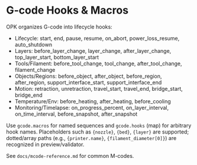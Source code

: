 # G-code Hooks & Macros

OPK organizes G-code into lifecycle hooks:

- Lifecycle: start, end, pause, resume, on_abort, power_loss_resume, auto_shutdown
- Layers: before_layer_change, layer_change, after_layer_change, top_layer_start, bottom_layer_start
- Tools/Filament: before_tool_change, tool_change, after_tool_change, filament_change
- Objects/Regions: before_object, after_object, before_region, after_region, support_interface_start, support_interface_end
- Motion: retraction, unretraction, travel_start, travel_end, bridge_start, bridge_end
- Temperature/Env: before_heating, after_heating, before_cooling
- Monitoring/Timelapse: on_progress_percent, on_layer_interval, on_time_interval, before_snapshot, after_snapshot

Use `gcode.macros` for named sequences and `gcode.hooks` (map) for arbitrary hook names.
Placeholders such as `{nozzle}`, `{bed}`, `{layer}` are supported; dotted/array paths (e.g., `{printer.name}`, `{filament_diameter[0]}`) are recognized in preview/validator.

See `docs/mcode-reference.md` for common M-codes.

